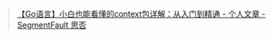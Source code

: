 > [【Go语言】小白也能看懂的context包详解：从入门到精通 - 个人文章 - SegmentFault 思否](https://segmentfault.com/a/1190000040917752)